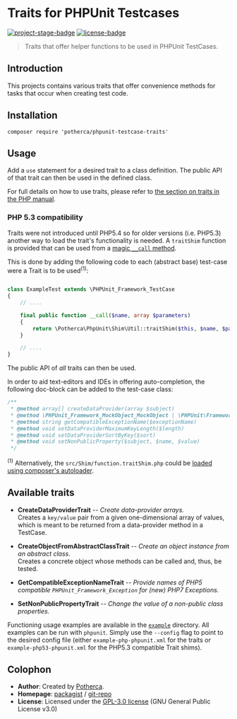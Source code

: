 # Traits for PHPUnit Testcases

[![project-stage-badge]][project-stage-page]
[![license-badge]][gpl-3]

> Traits that offer helper functions to be used in PHPUnit TestCases.

## Introduction

This projects contains various traits that offer convenience methods for tasks
that occur when creating test code.

## Installation

    composer require 'potherca/phpunit-testcase-traits'

## Usage

Add a `use` statement for a desired trait to a class definition. The public API
of that trait can then be used in the defined class.

For full details on how to use traits, please refer to [the section on traits in the PHP manual][php-traits].

### PHP 5.3 compatibility

Traits were not introduced until PHP5.4 so for older versions (i.e. PHP5.3) 
another way to load the trait's functionality is needed. A `traitShim` function 
is provided that can be used from a [magic `__call` method][__call-magic-method].

This is done by adding the following code to each (abstract base) test-case were
a Trait is to be used<sup>(1)</sup>:

```php

class ExampleTest extends \PHPUnit_Framework_TestCase
{
    // ....

    final public function __call($name, array $parameters)
    {
        return \Potherca\PhpUnit\Shim\Util::traitShim($this, $name, $parameters);
    }

    // ....
}
```

The public API of _all_ traits can then be used. 

In order to aid text-editors and IDEs in offering auto-completion, the following doc-block can be added to the
test-case class:

```php
/**
 * @method array[] createDataProvider(array $subject)
 * @method \PHPUnit_Framework_MockObject_MockObject | \PHPUnit\Framework\MockObject\MockObject createObjectFromAbstractClass($className)
 * @method string getCompatibleExceptionName($exceptionName)
 * @method void setDataProviderMaximumKeyLength($length)
 * @method void setDataProviderSortByKey($sort)
 * @method void setNonPublicProperty($subject, $name, $value)
 */
```

<sup>(1)</sup> Alternatively, the `src/Shim/function.traitShim.php` could be [loaded using composer's autoloader][composer-load-files].

## Available traits

- **CreateDataProviderTrait** -- _Create data-provider arrays._  
  Creates a `key/value` pair from a given one-dimensional array of values,
  which is meant to be returned from a data-provider method in a TestCase.

- **CreateObjectFromAbstractClassTrait** -- _Create an object instance from an abstract class._  
  Creates a concrete object whose methods can be called and, thus, be tested.
  
- **GetCompatibleExceptionNameTrait** -- _Provide names of PHP5 compatible `PHPUnit_Framework_Exception` for (new) PHP7 Exceptions._

- **SetNonPublicPropertyTrait** -- _Change the value of a non-public class properties._

Functioning usage examples are available in the [`example`](./example) directory. 
All examples can be run with `phpunit`. Simply use the `--config` flag to point 
to the desired config file (either `example-php-phpunit.xml` for the traits or 
`example-php53-phpunit.xml` for the PHP5.3 compatible Trait shims).

## Colophon

- **Author**: Created by [Potherca][potherca].
- **Homepage**: [packagist][packagist-page] / [git-repo][git-repo]
- **License**: Licensed under the  [GPL-3.0 license][gpl-3] (GNU General Public License v3.0)

[__call-magic-method]: http://php.net/manual/en/language.oop5.overloading.php#object.call
[composer-load-files]: https://getcomposer.org/doc/04-schema.md#files
[git-repo]: https://github.com/Potherca/phpunit-testcase-traits
[gpl-3]: ./LICENSE.md
[license-badge]: https://img.shields.io/badge/License-GPL--3.0-blue.svg
[packagist-page]: https://packagist.org/packages/potherca/phpunit-testcase-traits
[php-traits]: http://php.net/manual/en/language.oop5.traits.php
[potherca]: http://pother.ca/
[project-stage-badge]: http://img.shields.io/badge/Project%20Stage-Development-yellowgreen.svg
[project-stage-page]: http://bl.ocks.org/potherca/raw/a2ae67caa3863a299ba0/
